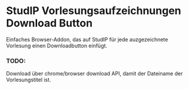 # StudIP Vorlesungsaufzeichnungen Download Button

Einfaches Browser-Addon, das auf StudIP für jede auzgezeichnete Vorlesung einen Downloadbutton einfügt.

### TODO:
Download über chrome/browser download API, damit der Dateiname der Vorlesungstitel ist.
